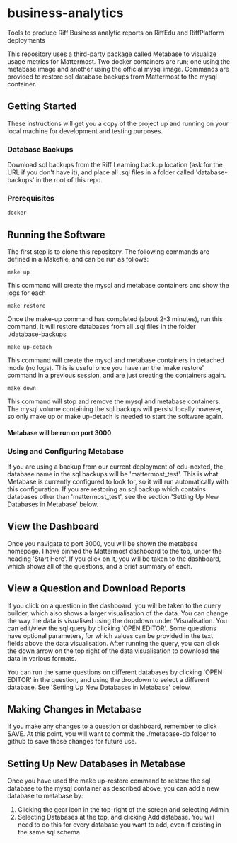 # business-analytics
Tools to produce Riff Business analytic reports on RiffEdu and RiffPlatform deployments

This repository uses a third-party package called Metabase to visualize usage metrics for Mattermost. Two docker containers are run; one using the metabase image and another using the
official mysql image. Commands are provided to restore sql database backups from Mattermost to the mysql container. 

## Getting Started

These instructions will get you a copy of the project up and running on your local machine for development and testing purposes.

### Database Backups

Download sql backups from the Riff Learning backup location (ask for the URL if you don't have it), and place all .sql files in a folder called 'database-backups' in the root of this repo.

### Prerequisites

```
docker
```

## Running the Software
The first step is to clone this repository. The following commands are defined in a Makefile, and can be run as follows:

```
make up
```
This command will create the mysql and metabase containers and show the logs for each

```
make restore
```
Once the make-up command has completed (about 2-3 minutes), run this command. It will restore databases from all .sql files in the folder ./database-backups

```
make up-detach
```
This command will create the mysql and metabase containers in detached mode (no logs). This is useful once you have ran the 'make restore' command in a previous session, and are just creating the containers again.

```
make down
```
This command will stop and remove the mysql and metabase containers. The mysql volume containing the sql backups will 
persist locally however, so only make up or make up-detach is needed to start the software again.

#### Metabase will be run on port 3000

### Using and Configuring Metabase

If you are using a backup from our current deployment of edu-nexted, the database name in the sql backups 
will be 'mattermost_test'. This is what Metabase is currently configured to look for, so it will run automatically with this
configuration. If you are restoring an sql backup which contains databases other than 'mattermost_test', see the section 
'Setting Up New Databases in Metabase' below.

## View the Dashboard

Once you navigate to port 3000, you will be shown the metabase homepage. I have pinned the Mattermost dashboard to the 
top, under the heading 'Start Here'. If you click on it, you will be taken to the dashboard, which shows all of the 
questions, and a brief summary of each.

## View a Question and Download Reports

If you click on a question in the dashboard, you will be taken to the query builder, which also shows a larger 
visualisation of the data. You can change the way the data is visualised using the dropdown under 'Visualisation. You can 
edit/view the sql query by clicking 'OPEN EDITOR'. Some questions have optional parameters, for which values can
be provided in the text fields above the data visualisation. After running the query, you can click the down arrow on the top right of the data visualisation to download the data in various formats.

You can run the same questions on different databases by clicking 'OPEN EDITOR' in the question, and using 
the dropdown to select a different database. See 'Setting Up New Databases in Metabase' below.

## Making Changes in Metabase

If you make any changes to a question or dashboard, remember to click SAVE. At this point, you will want to commit the 
./metabase-db folder to github to save those changes for future use.

## Setting Up New Databases in Metabase

Once you have used the make up-restore command to restore the sql database to the mysql container
as described above, you can add a new database to metabase by:
  1. Clicking the gear icon in the top-right of the screen and selecting Admin
  2. Selecting Databases at the top, and clicking Add database.
You will need to do this for every database you want to add, even if existing in the same sql schema
